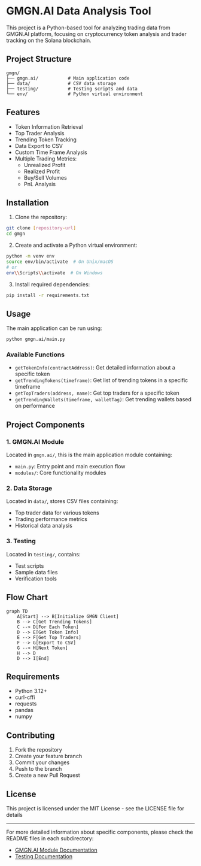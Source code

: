 # GMGN.AI Data Analysis Tool

This project is a Python-based tool for analyzing trading data from GMGN.AI platform, focusing on cryptocurrency token analysis and trader tracking on the Solana blockchain.

## Project Structure

```
gmgn/
├── gmgn.ai/           # Main application code
├── data/              # CSV data storage
├── testing/           # Testing scripts and data
└── env/               # Python virtual environment
```

## Features

- Token Information Retrieval
- Top Trader Analysis
- Trending Token Tracking
- Data Export to CSV
- Custom Time Frame Analysis
- Multiple Trading Metrics:
  - Unrealized Profit
  - Realized Profit
  - Buy/Sell Volumes
  - PnL Analysis

## Installation

1. Clone the repository:
```bash
git clone [repository-url]
cd gmgn
```

2. Create and activate a Python virtual environment:
```bash
python -m venv env
source env/bin/activate  # On Unix/macOS
# or
env\\Scripts\\activate  # On Windows
```

3. Install required dependencies:
```bash
pip install -r requirements.txt
```

## Usage

The main application can be run using:

```bash
python gmgn.ai/main.py
```

### Available Functions

- `getTokenInfo(contractAddress)`: Get detailed information about a specific token
- `getTrendingTokens(timeframe)`: Get list of trending tokens in a specific timeframe
- `getTopTraders(address, name)`: Get top traders for a specific token
- `getTrendingWallets(timeframe, walletTag)`: Get trending wallets based on performance

## Project Components

### 1. GMGN.AI Module
Located in `gmgn.ai/`, this is the main application module containing:
- `main.py`: Entry point and main execution flow
- `modules/`: Core functionality modules

### 2. Data Storage
Located in `data/`, stores CSV files containing:
- Top trader data for various tokens
- Trading performance metrics
- Historical data analysis

### 3. Testing
Located in `testing/`, contains:
- Test scripts
- Sample data files
- Verification tools

## Flow Chart

```mermaid
graph TD
    A[Start] --> B[Initialize GMGN Client]
    B --> C[Get Trending Tokens]
    C --> D[For Each Token]
    D --> E[Get Token Info]
    E --> F[Get Top Traders]
    F --> G[Export to CSV]
    G --> H[Next Token]
    H --> D
    D --> I[End]
```

## Requirements

- Python 3.12+
- curl-cffi
- requests
- pandas
- numpy

## Contributing

1. Fork the repository
2. Create your feature branch
3. Commit your changes
4. Push to the branch
5. Create a new Pull Request

## License

This project is licensed under the MIT License - see the LICENSE file for details

---

For more detailed information about specific components, please check the README files in each subdirectory:
- [GMGN.AI Module Documentation](./gmgn.ai/README.md)
- [Testing Documentation](./testing/README.md)

